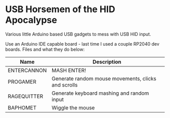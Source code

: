 # USB Horsemen of the HID Apocalypse

Various little Arduino based USB gadgets to mess with USB HID input.

Use an Arduino IDE capable board - last time I used a couple RP2040 dev boards. Files and what they do below:

| Name | Description |
|------|-------------|
| ENTERCANNON | MASH ENTER! | 
| PROGAMER | Generate random mouse movements, clicks and scrolls |
| RAGEQUITTER | Generate keyboard mashing and random input | 
| BAPHOMET | Wiggle the mouse | 
